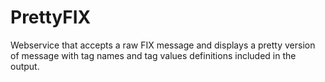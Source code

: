 # PrettyFIX
Webservice that accepts a raw FIX message and displays a pretty version of message with tag names and tag values definitions included in the output.
